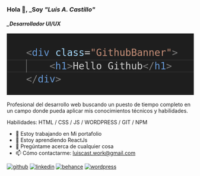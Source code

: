 ### Hola 👋, _Soy *"Luis A. Castillo"*
#### *_Desarrollador UI/UX*
![*_Desarrollador UI/UX*](banner.png)

Profesional del desarrollo web buscando un puesto de tiempo completo en un campo donde pueda aplicar mis conocimientos técnicos y habilidades.

Habilidades: HTML / CSS / JS /  WORDPRESS / GIT / NPM

- 🔭 Estoy trabajando en Mi portafolio 
- 🌱 Estoy aprendiendo ReactJs 
- 💬 Pregúntame acerca de cualquier cosa 
- 📫 Cómo contactarme: luiscast.work@gmail.com 


[<img src='https://cdn.jsdelivr.net/npm/simple-icons@3.0.1/icons/github.svg' alt='github' height='40'>](https://github.com/lucastwork)  [<img src='https://cdn.jsdelivr.net/npm/simple-icons@3.0.1/icons/linkedin.svg' alt='linkedin' height='40'>](https://www.linkedin.com/in/lucastwork/)  [<img src='https://cdn.jsdelivr.net/npm/simple-icons@3.0.1/icons/behance.svg' alt='behance' height='40'>](https://www.behance.net/lucastwork)  [<img src='https://cdn.jsdelivr.net/npm/simple-icons@3.0.1/icons/wordpress.svg' alt='wordpress' height='40'>](https://lpointlibre.wordpress.com/)  

